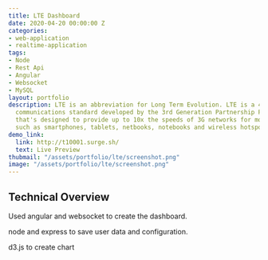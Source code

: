 ```yaml
---
title: LTE Dashboard
date: 2020-04-20 00:00:00 Z
categories:
- web-application
- realtime-application
tags:
- Node
- Rest Api
- Angular
- Websocket
- MySQL
layout: portfolio
description: LTE is an abbreviation for Long Term Evolution. LTE is a 4G wireless
  communications standard developed by the 3rd Generation Partnership Project (3GPP)
  that's designed to provide up to 10x the speeds of 3G networks for mobile devices
  such as smartphones, tablets, netbooks, notebooks and wireless hotspots.
demo_link:
  link: http://t10001.surge.sh/
  text: Live Preview
thubmail: "/assets/portfolio/lte/screenshot.png"
image: "/assets/portfolio/lte/screenshot.png"
---
```


## Technical Overview 
Used angular and websocket to create the dashboard. 

node and express to save user data and configuration. 

d3.js to create chart

